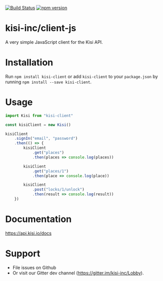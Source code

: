 [![Build Status](https://travis-ci.org/kisi-inc/client-js.svg?branch=release-4.0.0)](https://travis-ci.org/kisi-inc/client-js) [![npm version](https://badge.fury.io/js/kisi-client.svg)](https://badge.fury.io/js/kisi-client)

# kisi-inc/client-js

A very simple JavaScript client for the Kisi API.

# Installation

Run `npm install kisi-client` or add `kisi-client` to your `package.json` by running `npm install --save kisi-client`.

# Usage

```javascript
import Kisi from "kisi-client"

const kisiClient = new Kisi()

kisiClient
    .signIn("email", "password")
    .then(() => {
        kisiClient
            .get("places")
            .then(places => console.log(places))

        kisiClient
            .get("places/1")
            .then(place => console.log(place))

        kisiClient
            .post("locks/1/unlock")
            .then(result => console.log(result))
    })

```

# Documentation

<https://api.kisi.io/docs>

# Support

- File issues on Github
- Or visit our Gitter dev channel (<https://gitter.im/kisi-inc/Lobby>).
